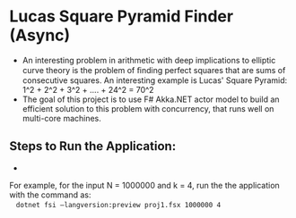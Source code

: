 # Lucas Square Pyramid Finder (Async)

* An interesting problem in arithmetic with deep implications to elliptic curve theory is the problem of ﬁnding perfect squares that are sums of consecutive
squares. An interesting example is Lucas' Square Pyramid: 1^2 + 2^2 + 3^2 + .... + 24^2 = 70^2
* The goal of this project is to use F# Akka.NET actor model to build an efficient solution to this problem with concurrency, that runs well on multi-core machines.

## Steps to Run the Application:
* 
For example, for the input N = 1000000 and k = 4, run the the application with the command as: \
&nbsp;&nbsp;&nbsp;```dotnet fsi –langversion:preview proj1.fsx 1000000 4```
